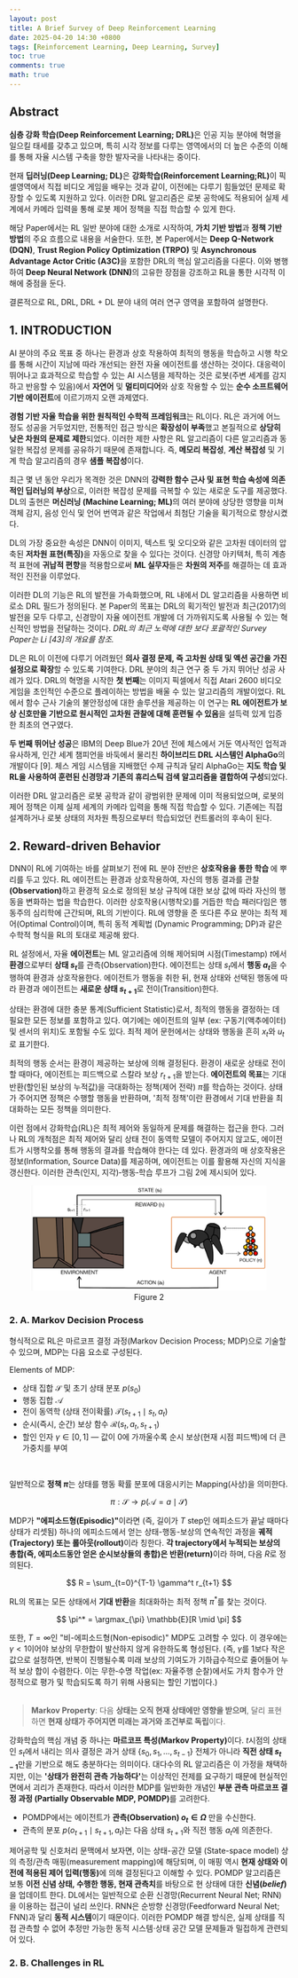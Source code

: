 ```yaml
---
layout: post
title: A Brief Survey of Deep Reinforcement Learning
date: 2025-04-20 14:30 +0800
tags: [Reinforcement Learning, Deep Learning, Survey]
toc: true
comments: true
math: true
---
```


## Abstract

<strong>심층 강화 학습(Deep Reinforcement Learning; DRL)</strong>은 인공 지능 분야에 혁명을 일으킬 태세를 갖추고 있으며, 특히 시각 정보를 다루는 영역에서의 더 높은 수준의 이해를 통해 자율 시스템 구축을 향한 발자국을 나타내는 중이다.<br  />

현재 <strong>딥러닝(Deep Learning; DL)</strong>은 <strong>강화학습(Reinforcement Learning;RL)</strong>이 픽셀영역에서 직접 비디오 게임을 배우는 것과 같이, 이전에는 다루기 힘들었던 문제로 확장할 수 있도록 지원하고 있다. 이러한 DRL 알고리즘은 로봇 공학에도 적용되어 실제 세계에서 카메라 입력을 통해 로봇 제어 정책을 직접 학습할 수 있게 한다. <br  />

해당 Paper에서는 RL 일반 분야에 대한 소개로 시작하여, <strong>가치 기반 방법</strong>과 <strong>정책 기반 방법</strong>의 주요 흐름으로 내용을 서술한다. 또한, 본 Paper에서는 <strong>Deep Q-Network (DQN)</strong>, <strong>Trust Region Policy Optimization (TRPO)</strong> 및 <strong>Asynchronous Advantage Actor Critic (A3C)</strong>을 포함한 DRL의 핵심 알고리즘을 다룬다. 이와 병행하여 <strong>Deep Neural Network (DNN)</strong>의 고유한 장점을 강조하고 RL을 통한 시각적 이해에 중점을 둔다. <br  />

결론적으로 RL, DRL, DRL + DL 분야 내의 여러 연구 영역을 포함하여 설명한다.<br  />

## 1. INTRODUCTION

AI 분야의 주요 목표 중 하나는 환경과 상호 작용하여 최적의 행동을 학습하고 시행 착오를 통해 시간이 지남에 따라 개선되는 완전 자율 에이전트를 생산하는 것이다. 대응력이 뛰어나고 효과적으로 학습할 수 있는 AI 시스템을 제작하는 것은 로봇(주변 세계를 감지하고 반응할 수 있음)에서 <strong>자연어</strong> 및 <strong>멀티미디어</strong>와 상호 작용할 수 있는 <strong>순수 소프트웨어 기반 에이전트</strong>에 이르기까지 오랜 과제였다. <br  />

<strong>경험 기반 자율 학습을 위한 원칙적인 수학적 프레임워크</strong>는 RL이다. RL은 과거에 어느 정도 성공을 거두었지만, 전통적인 접근 방식은 <strong>확장성이 부족</strong>했고 본질적으로 <strong>상당히 낮은 차원의 문제로 제한</strong>되었다. 이러한 제한 사항은 RL 알고리즘이 다른 알고리즘과 동일한 복잡성 문제를 공유하기 때문에 존재합니다. 즉, <strong>메모리 복잡성</strong>, <strong>계산 복잡성</strong> 및 기계 학습 알고리즘의 경우 <strong>샘플 복잡성</strong>이다. <br  />

최근 몇 년 동안 우리가 목격한 것은 DNN의 <strong>강력한 함수 근사 및 표현 학습 속성에 의존적인 딥러닝의 부상</strong>으로, 이러한 복잡성 문제를 극복할 수 있는 새로운 도구를 제공했다. DL의 출현은 <strong>머신러닝 (Machine Learning; ML)</strong>의 여러 분야에 상당한 영향을 미쳐 객체 감지, 음성 인식 및 언어 번역과 같은 작업에서 최첨단 기술을 획기적으로 향상시켰다. <br  />

  

DL의 가장 중요한 속성은 DNN이 이미지, 텍스트 및 오디오와 같은 고차원 데이터의 압축된 <strong>저차원 표현(특징)</strong>을 자동으로 찾을 수 있다는 것이다. 신경망 아키텍처, 특히 계층적 표현에 <strong>귀납적 편향</strong>을 적용함으로써 <strong>ML 실무자</strong>들은 <strong>차원의 저주</strong>를 해결하는 데 효과적인 진전을 이루었다. <br  />

이러한 DL의 기능은 RL의 발전을 가속화했으며, RL 내에서 DL 알고리즘을 사용하면 비로소 DRL 필드가 정의된다. 본 Paper의 목표는 DRL의 획기적인 발전과 최근(2017)의 발전을 모두 다루고, 신경망이 자율 에이전트 개발에 더 가까워지도록 사용될 수 있는 혁신적인 방법을 전달하는 것이다. <em>DRL의 최근 노력에 대한 보다 포괄적인 Survey Paper는 Li [43]의 개요를 참조.</em><br  />

DL은 RL이 이전에 다루기 어려웠던 <strong>의사 결정 문제, 즉 고차원 상태 및 액션 공간을 가진 설정으로 확장</strong>할 수 있도록 기여한다. DRL 분야의 최근 연구 중 두 가지 뛰어난 성공 사례가 있다. DRL의 혁명을 시작한 <strong>첫 번째</strong>는 이미지 픽셀에서 직접 Atari 2600 비디오 게임을 초인적인 수준으로 플레이하는 방법을 배울 수 있는 알고리즘의 개발이었다. RL에서 함수 근사 기술의 불안정성에 대한 솔루션을 제공하는 이 연구는 <strong>RL 에이전트가 보상 신호만을 기반으로 원시적인 고차원 관찰에 대해 훈련될 수 있음</strong>을 설득력 있게 입증한 최초의 연구였다. <br  />

<strong>두 번째 뛰어난 성공</strong>은 IBM의 Deep Blue가 20년 전에 체스에서 거둔 역사적인 업적과 유사하게, 인간 세계 챔피언을 바둑에서 물리친 <strong>하이브리드 DRL 시스템인 AlphaGo</strong>의 개발이다 [9]. 체스 게임 시스템을 지배했던 수제 규칙과 달리 AlphaGo는 <strong>지도 학습 및 RL을 사용하여 훈련된 신경망과 기존의 휴리스틱 검색 알고리즘을 결합하여 구성</strong>되었다. <br  />

이러한 DRL 알고리즘은 로봇 공학과 같이 광범위한 문제에 이미 적용되었으며, 로봇의 제어 정책은 이제 실제 세계의 카메라 입력을 통해 직접 학습할 수 있다. 기존에는 직접 설계하거나 로봇 상태의 저차원 특징으로부터 학습되었던 컨트롤러의 후속이 된다. <br  />

## 2. Reward-driven Behavior

DNN이 RL에 기여하는 바를 살펴보기 전에 RL 분야 전반은 <strong>  <strong> 상호작용을 통한 학습</strong>  </strong>에 뿌리를 두고 있다. RL 에이전트는 환경과 상호작용하여, 자신의 행동 결과를 관찰<strong>(Observation)</strong>하고 환경적 요소로 정의된 보상 규칙에 대한 보상 값에 따라 자신의 행동을 변화하는 법을 학습한다. 이러한 상호작용(시행착오)를 거듭한 학습 패러다임은 행동주의 심리학에 근간되며, RL의 기반이다. RL에 영향을 준 또다른 주요 분야는 최적 제어(Optimal Control)이며, 특히 동적 계획법 (Dynamic Programming; DP)과 같은 수학적 형식을 RL의 토대로 제공해 왔다. <br  />

RL 설정에서, 자율 <strong>에이전트</strong>는 ML 알고리즘에 의해 제어되며 시점(Timestamp) $t$에서 <strong>환경</strong>으로부터 <strong>상태 $s_t$</strong>를 관측(Observation)한다. 에이전트는 상태 $s_t$에서 <strong>행동 $a_t$</strong>을 수행하여 환경과 상호작용한다. 에이전트가 행동을 취한 뒤, 현재 상태와 선택된 행동에 따라 환경과 에이전트는 <strong>새로운 상태 $s_{t+1}$</strong>로 전이(Transition)한다. <br  />

상태는 환경에 대한 충분 통계(Sufficient Statistic)로서, 최적의 행동을 결정하는 데 필요한 모든 정보를 포함하고 있다. 여기에는 에이전트의 일부 (ex: 구동기(액추에이터) 및 센서의 위치)도 포함될 수도 있다. 최적 제어 문헌에서는 상태와 행동을 흔히 $x_t$와 $u_t$로 표기한다. <br  />

최적의 행동 순서는 환경이 제공하는 보상에 의해 결정된다. 환경이 새로운 상태로 전이할 때마다, 에이전트는 피드백으로 스칼라 보상 $r_{t+1}$을 받는다. <strong>에이전트의 목표</strong>는 기대 반환(할인된 보상의 누적값)을 극대화하는 정책(제어 전략) $\pi$를 학습하는 것이다. 상태가 주어지면 정책은 수행할 행동을 반환하며, '최적 정책'이란 환경에서 기대 반환을 최대화하는 모든 정책을 의미한다.

이런 점에서 강화학습(RL)은 최적 제어와 동일하게 문제를 해결하는 접근을 한다. 그러나 RL의 개척점은 최적 제어와 달리 상태 전이 동역학 모델이 주어지지 않고도, 에이전트가 시행착오를 통해 행동의 결과를 학습해야 한다는 데 있다. 환경과의 매 상호작용은 정보(Information, Source Data)를 제공하며, 에이전트는 이를 활용해 자신의 지식을 갱신한다. 이러한 관측(인지, 지각)‑행동‑학습 루프가 그림 2에 제시되어 있다. <br  />

<div  style="text-align: center">
    <figure>
        <img  src="/assets/images/posts/2025-04-20-a-brief-survey-of-deep-reinforcement-learning/fig2.png"  alt="Reinforcement Learning Loop">
        <figcaption  style="text-align: center">Figure 2</figcaption>
    </figure>
</div>

### 2. A. Markov Decision Process

형식적으로 RL은 마르코프 결정 과정(Markov Decision Process; MDP)으로 기술할 수 있으며, MDP는 다음 요소로 구성된다.

Elements of MDP: 
- 상태 집합 $\mathcal{S}$ 및 초기 상태 분포 $p(s_0)$
- 행동 집합 $\mathcal{A}$
- 전이 동역학 (상태 전이확률) $\mathcal{T}(s_{t+1} \mid s_t, a_t)$
- 순시(즉시, 순간) 보상 함수 $\mathcal{R}(s_t, a_t, s_{t+1})$
- 할인 인자 $\gamma \in [0,1]$ — 값이 0에 가까울수록 순시 보상(현재 시점 피드백)에 더 큰 가중치를 부여
<br />

일반적으로 <strong>정책 $\pi$</strong>는 상태를 행동 확률 분포에 대응시키는 Mapping(사상)을 의미한다.

$$ \pi: \mathcal{S} \rightarrow p(\mathcal{A}=a \mid \mathcal{S}) $$

MDP가 <strong>"에피소드형(Episodic)"</strong>이라면 (즉, 길이가 $T$ step인 에피소드가 끝날 때마다 상태가 리셋됨) 하나의 에피소드에서 얻는 상태-행동-보상의 연속적인 과정을 <strong>궤적(Trajectory) 또는 롤아웃(rollout)</strong>이라 칭한다. <strong>각 trajectory에서 누적되는 보상의 총합(즉, 에피소드동안 얻은 순시보상들의 총합)은 반환(return)</strong>이라 하며, 다음 $R$로 정의된다.

$$ R = \sum_{t=0}^{T-1} \gamma^t r_{t+1} $$

RL의 목표는 모든 상태에서 <strong>기대 반환</strong>을 최대화하는 최적 정책 $\pi^*$를 찾는 것이다.

$$ \pi^* = \argmax_{\pi} \mathbb{E}[R \mid \pi] $$

또한, $T = \infty$인 "비-에피소드형(Non-episodic)" MDP도 고려할 수 있다. 이 경우에는 $\gamma < 1$이어야 보상의 무한합이 발산하지 않게 유한하도록 형성된다. (즉, $\gamma$를 1보다 작은 값으로 설정하면, 반복이 진행될수록 미래 보상의 기여도가 기하급수적으로 줄어들어 누적 보상 합이 수렴한다. 이는 무한‑수명 작업(ex: 자율주행 순찰)에서도 가치 함수가 안정적으로 평가 및 학습되도록 하기 위해 사용되는 할인 기법이다.)
<br /><br />

> <strong>Markov Property</strong>: 다음 <strong>상태는 오직 현재 상태에만 영향을 받으며</strong>, 달리 표현하면 <strong>현재 상태가 주어지면 미래는 과거와 조건부로 독립</strong>이다.

강화학습의 핵심 개념 중 하나는 <strong>마르코프 특성(Markov Property)</strong>이다. $t$시점의 상태인 $s_t$에서 내리는 의사 결정은 과거 상태 $\{s_0, s_1, \dots, s_{t-1}\}$ 전체가 아니라 <strong>직전 상태 $s_{t-1}$</strong>만을 기반으로 해도 충분하다는 의미이다. 대다수의 RL 알고리즘은 이 가정을 채택하지만, 이는 <strong>'상태가 완전히 관측 가능하다'</strong>는 이상적인 전제를 요구하기 때문에 현실적인 면에서 괴리가 존재한다. 따라서 이러한 MDP를 일반화한 개념인 <strong>부분 관측 마르코프 결정 과정 (Partially Observable MDP, POMDP)</strong>를 고려한다.

- POMDP에서는 에이전트가 <strong>관측(Observation) $o_t \in \Omega$</strong> 만을 수신한다.
- 관측의 분포 $p(o_{t+1} \mid s_{t+1}, a_t)$는 다음 상태 $s_{t+1}$와 직전 행동 $a_t$에 의존한다.

제어공학 및 신호처리 문맥에서 보자면, 이는 상태-공간 모델 (State-space model) 상의 측정/관측 매핑(measurement mapping)에 해당되며, 이 매핑 역시 <strong>현재 상태와 이전에 적용된 제어 입력(행동)</strong>에 의해 결정된다고 이해할 수 있다.
POMDP 알고리즘은 보통 <strong>이전 신념 상태, 수행한 행동, 현재 관측치</strong>를 바탕으로 현 상태에 대한 <strong>신념(*belief*)</strong>을 업데이트 한다. DL에서는 일반적으로 순환 신경망(Recurrent Neural Net; RNN)을 이용하는 접근이 널리 쓰인다. RNN은 순방향 신경망(Feedforward Neural Net; FNN)과 달리 <strong>동적 시스템</strong>이기 때문이다. 이러한 POMDP 해결 방식은, 실제 상태를 직접 관측할 수 없어 추정만 가능한 동적 시스템$\cdot$상태 공간 모델 문제들과 밀접하게 관련되어 있다.

### 2. B. Challenges in RL
